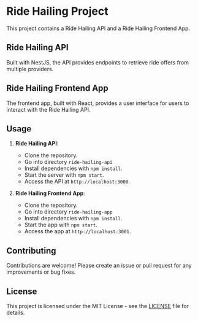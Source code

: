 # Ride Hailing Project

This project contains a Ride Hailing API and a Ride Hailing Frontend App.

## Ride Hailing API

Built with NestJS, the API provides endpoints to retrieve ride offers from multiple providers.

## Ride Hailing Frontend App

The frontend app, built with React, provides a user interface for users to interact with the Ride Hailing API.

## Usage

1. **Ride Hailing API**:
   - Clone the repository.
   - Go into directory `ride-hailing-api`
   - Install dependencies with `npm install`.
   - Start the server with `npm start`.
   - Access the API at `http://localhost:3000`.

2. **Ride Hailing Frontend App**:
   - Clone the repository.
   - Go into directory `ride-hailing-app`
   - Install dependencies with `npm install`.
   - Start the app with `npm start`.
   - Access the app at `http://localhost:3001`.

## Contributing

Contributions are welcome! Please create an issue or pull request for any improvements or bug fixes.

## License

This project is licensed under the MIT License - see the [LICENSE](LICENSE) file for details.